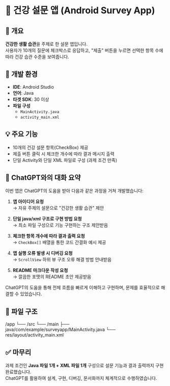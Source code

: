 # 📱 건강 설문 앱 (Android Survey App)

## 📌 개요
**건강한 생활 습관**을 주제로 한 설문 앱입니다.  
사용자가 10개의 질문에 체크박스로 응답하고, "제출" 버튼을 누르면 선택한 항목 수에 따라 건강 습관 수준을 보여줍니다.

## 🔧 개발 환경

- **IDE**: Android Studio
- **언어**: Java
- **타겟 SDK**: 30 이상
- **파일 구성**
  - `MainActivity.java`
  - `activity_main.xml`

## 💡 주요 기능

- 10개의 건강 설문 항목(CheckBox) 제공
- 제출 버튼 클릭 시 체크한 개수에 따라 결과 메시지 출력
- 단일 Activity와 단일 XML 파일로 구성 (과제 조건 만족)

## 🤖 ChatGPT와의 대화 요약

이번 앱은 ChatGPT의 도움을 받아 다음과 같은 과정을 거쳐 개발했습니다:

1. **앱 아이디어 요청**  
   → 자유 주제의 설문으로 "건강한 생활 습관" 제안

2. **단일 java/xml 구조로 구현 방법 요청**  
   → 최소 파일 구성으로 기능 구현하는 구조 제안받음

3. **체크한 항목 개수에 따라 결과 출력 요청**  
   → `CheckBox[]` 배열을 통한 코드 간결화 예시 제공

4. **앱 실행 오류 발생 시 디버깅 요청**  
   → `ScrollView` 하위 뷰 구조 오류 해결 방법 안내받음

5. **README 마크다운 작성 요청**  
   → 깔끔한 포맷의 README 초안 제공받음

ChatGPT의 도움을 통해 전체 흐름을 빠르게 이해하고 구현하며, 문제를 효율적으로 해결할 수 있었습니다.



## 📁 파일 구조

/app
└── /src
└── /main
├── java/com/example/surveyapp/MainActivity.java
└── res/layout/activity_main.xml

## ✅ 마무리

과제 조건인 **Java 파일 1개 + XML 파일 1개** 구성으로 설문 기능과 결과 출력까지 구현 완료했습니다.  
ChatGPT를 활용하여 설계, 구현, 디버깅, 문서화까지 체계적으로 수행하였습니다.

